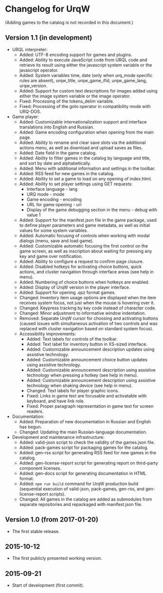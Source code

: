 # Changelog for UrqW

(Adding games to the catalog is not recorded in this document.)

## Version 1.1 (in development)

* URQL interpreter:
	+ Added: UTF-8 encoding support for games and plugins.
	+ Added: Ability to execute JavaScript code from URQL code and retrieve its result using either the javascript system variable or the javascript operator.
	+ Added: System variables time, date (only when urq_mode specific rules are absent), urqw_title, urqw_game_ifid, urqw_game_lang, urqw_version.
	+ Added: Support for custom text descriptions for images added using either the image system variable or the image operator.
	+ Fixed: Processing of the tokens_delim variable.
	+ Fixed: Processing of the goto operator in compatibility mode with URQ-DOS.
* Game player:
	+ Added: Customizable internationalization support and interface translations into English and Russian.
	+ Added: Game encoding configuration when opening from the main page.
	+ Added: Ability to rename and clear save slots via the additional actions menu, as well as download and upload saves as files.
	+ Added: Date field in the game catalog.
	+ Added: Ability to filter games in the catalog by language and title, and sort by date and alphabetically.
	+ Added: Menu with additional information and settings in the toolbar.
	+ Added: RSS feed for new games in the catalog.
	+ Added: Ability to set a game to load on any opening of index.html.
	+ Added: Ability to set player settings using GET requests:
		- Interface language - lang
		- URQ mode - mode
		- Game encoding - encoding
		- URL for game opening - url
		- Display of the game debugging section in the menu - debug with value 1
	+ Added: Support for the manifest.json file in the game package, used to define player parameters and game metadata, as well as initial values for some system variables.
	+ Added: Automatic focusing of controls when working with modal dialogs (menu, save and load game).
	+ Added: Customizable automatic focusing the first control on the game screen, as well as inscription about waiting for pressing any key and game over notification.
	+ Added: Ability to configure a request to confirm page closure.
	+ Added: Disabled  hotkeys for activating choice buttons, quick actions, and cluster navigation through interface areas (see help in menu).
	+ Added: Numbering of choice buttons when hotkeys are enabled.
	+ Added: Display of UrqW version in the player interface.
	+ Added: Support for opening .qsz format games.
	+ Changed: Inventory item usage options are displayed when the item receives system focus, not just when the mouse is hovering over it.
	+ Changed: Keypress tracking by key code instead of character code.
	+ Changed: Minor adjustment to informative window indentation.
	+ Removed: Separate UrqW cursor for choosing and activating buttons (caused issues with simultaneous activation of two controls and was replaced with cluster navigation based on standard system focus).
	+ Accessibility improvements:
		- Added: Text labels for controls of the toolbar.
		- Added: Text label for inventory button in XS-sized interface.
		- Added: Customizable announcement description updates using assistive technology.
		- Added: Customizable announcement choice button updates using assistive technology.
		- Added: Customizable announcement description using assistive technology when pressing a hotkey (see help in menu).
		- Added: Customizable announcement description using assistive technology when shaking device (see help in menu).
		- Changed: Text labels for player graphic icons.
		- Fixed: Links in game text are focusable and activatable with keyboard, and have link role.
		- Fixed: Proper paragraph representation in game text for screen readers.
* Documentation:
	+ Added: Preparation of new documentation in Russian and English has begun.
	+ Changed: Updating the main Russian-language documentation.
* Development and maintenance infrastructure:
	+ Added: valid-json script to check the validity of the games.json file.
	+ Added: pack-games script for packaging games for the catalog.
	+ Added: gen-rss script for generating RSS feed for new games in the catalog.
	+ Added: gen-license-report script for generating report on third-party component licenses.
	+ Added: gen-docs script for generating documentation in HTML format.
	+ Added: `npm run build` command for UrqW production build (sequential execution of valid-json, pack-games, gen-rss, and gen-license-report scripts).
	+ Changed: All games in the catalog are added as submodules from separate repositories and repackaged with manifest.json file.

## Version 1.0 (from 2017-01-20)

* The first stable release.

## 2015-10-12

* The first publicly presented working version.

## 2015-09-21

* Start of development (first commit).
